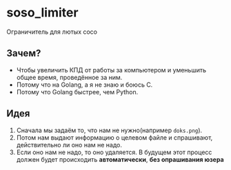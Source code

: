 # soso_limiter
Ограничитель для лютых сосо

## Зачем?
- Чтобы увеличить КПД от работы за компьютером и уменьшить общее время, проведённое за ним.
- Потому что на Golang, а я не знаю и боюсь C.
- Потому что Golang быстрее, чем Python.

## Идея
1. Сначала мы задаём то, что нам не нужно(например `doks.png`).
2. Потом нам выдают информацию о целевом файле и спрашивают, действительно ли оно нам не надо.
3. Если оно нам не надо, то оно удаляется. В будущем этот процесс должен будет происходить **автоматически**, **без опрашивания юзера**

